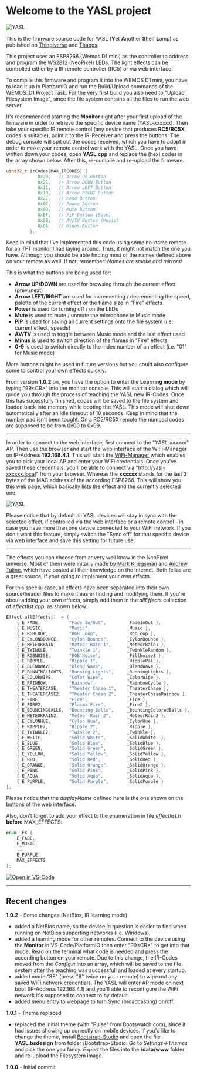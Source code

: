 
# Welcome to the YASL project

![YASL](images/YASL1.png)

This is the firmware source code for YASL (**Y**et **A**nother **S**helf **L**amp) as published on [Thingiverse](https://www.thingiverse.com/thing:5135874) and [Thangs](https://thangs.com/technik.gegg).

This project uses an ESP8266 (Wemos D1 mini) as the controller to address and program the WS2812 (NeoPixel) LEDs. The light effects can be controlled either by a IR remote controller (RC5) or via web interface.

To compile this firmware and program it into the WEMOS D1 mini, you have to load it up in PlatformIO and run the Build/Upload commands of the WEMOS_D1 Project Task.
For the very first build you also need to "Upload Filesystem Image", since the file system contains all the files to run the web server.

It's recommended starting the **Monitor** right after your first upload of the firmware in order to retrieve the specific device name (YASL-xxxxxx).
Then take your specific IR remote control (any device that produces **RC5/RC5X** codes is suitable), point it to the IR-Receiver and press the buttons. The debug console will spit out the codes received, which you have to adopt in order to make your remote control work with the YASL.
Once you have written down your codes, open **YASL.cpp** and replace the (hex) codes in the array shown below. After this, re-compile and re-upload the firmware.

```C
uint32_t irCodes[MAX_IRCODES] {
            0x20,   // Arrow UP Button
            0x21,   // Arrow DOWN Button
            0x11,   // Arrow LEFT Button
            0x10,   // Arrow RIGHT Button
            0x2C,   // Menu Button
            0x0C,   // Power Button
            0x0D,   // Mute Button 
            0x0F,   // PiP Button (Save)
            0x2B,   // AV/TV Button (Music)
            0x0A    // Minus Button
         };
```

Keep in mind that I've implemented this code using some no-name remote for an TFT monitor I had laying around. Thus, it might not match the one you have. Although you should be able finding most of the names defined above on your remote as well. If not, remember: *Names are smoke and mirrors!*

This is what the buttons are being used for:

- **Arrow UP/DOWN** are used for browsing through the current effect (prev./next)
- **Arrow LEFT/RIGHT** are used for incrementing / decrementing the speed, palette of the current effect or the flame size in "Fire" effects
- **Power** is used for turning off / on the LEDs
- **Mute** is used to mute / unmute the microphone in Music mode
- **PiP** is used for saving all current settings onto the file system (i.e. current effect, speeds)
- **AV/TV** is used to toggle between Music mode and the last effect used
- **Minus** is used to switch direction of the flames in "Fire" effects
- **0-9** is used to switch directly to the index number of an effect (i.e. "01" for Music mode)

More buttons might be used in future versions but you could also configure some to control your own effects quickly.

From version **1.0.2** on, you have the option to enter the **Learning mode** by typing "99\<CR\>" into the monitor console. This will start a dialog which will guide you through the process of teaching the YASL new IR-Codes. Once this has sucessfully finished, codes will be saved to the file system and loaded back into memory while booting the YASL.
This mode will shut down automatically after an idle timeout of 10 seconds.
Keep in mind that the number pad isn't been tought. On a RC5/RC5X remote the numpad codes are supposed to be from 0x00 to 0x09.

---

In order to connect to the web interface, first connect to the "*YASL-xxxxxx*" AP. Then use the browser and start the web interface of the WiFi-Manager on IP-Address **192.168.4.1**.
This will start the [WiFi-Manager](https://github.com/tzapu/WiFiManager.git) which enables you to pick your local AP and enter your WiFi credentials. Once you've saved these credentials, you'll be able to connect via "http://yasl-xxxxxx.local" from your browser. Whereas the **xxxxxx** stands for the last 3 bytes of the MAC address of the according ESP8266. This will show you this web page, which basically lists the effect and the currently selected one.

![YASL](images/WebInterface.jpg)

Please notice that by default all YASL devices will stay in sync with the selected effect, if controlled via the web interface or a remote control - in case you have more than one device connected to your WiFI network.
If you don't want this feature, simply switch the "Sync off" for that specific device via web interface and save this setting for future use.

---

The effects you can choose from ar very well know in the NeoPixel universe. Most of them were initailly made by [Mark Kriegsman](https://github.com/kriegsman) and [Andrew Tuline](https://tuline.com), which have posted all their knowledge on the Internet.
Both fellas are a great source, if your going to implement your own effects.

For this special case, all effects have been separated into their own source/header files to make it easier finding and modifying them.
If you're about adding your own effects, simply add them in the *allEffects* collection of *effectlist.cpp*, as shown below.

```C
Effect allEffects[]  = {
    { E_FADE,           "Fade In/Out",        _FadeInOut },
    { E_MUSIC,          "Music",              _Music },
    { E_RGBLOOP,        "RGB Loop",           _RgbLoop },
    { E_CYLONBOUNCE,    "Cylon Bounce",       _CylonBounce },
    { E_METEORRAIN,     "Meteor Rain 1",      _MeteorRain1 },
    { E_TWINKLE,        "Twinkle 1",          _TwinkleRandom },
    { E_RGBNOISE,       "RGB Noise",          _FillNoise8 },
    { E_RIPPLE,         "Ripple 1",           _RipplePal },
    { E_BLENDWAVE,      "Blend Wave",         _BlendWave },
    { E_RUNNINGLIGHTS,  "Running Lights",     _RunningLights },
    { E_COLORWIPE,      "Color Wipe",         _ColorWipe },
    { E_RAINBOW,        "Rainbow",            _RainbowCycle },
    { E_THEATERCASE,    "Theater Chase 1",    _TheaterChase },
    { E_THEATERCASE2,   "Theater Chase 2",    _TheaterChaseRainbow },
    { E_FIRE,           "Fire",               _Fire },
    { E_FIRE2,          "Plasma Fire",        _Fire2 },
    { E_BOUNCINGBALLS,  "Bouncing Balls",     _BouncingColoredBalls },
    { E_METEORRAIN2,    "Meteor Rain 2",      _MeteorRain2 },
    { E_CYLONHUE,       "Cylon Hue",          _CylonHue },
    { E_RIPPLE2,        "Ripple 2",           _Ripple },
    { E_TWINKLE2,       "Twinkle 2",          _Twinkle },
    { E_WHITE,          "Solid White",        _SolidWhite  },
    { E_BLUE,           "Solid Blue",         _SolidBlue },
    { E_GREEN,          "Solid Green",        _SolidGreen },
    { E_YELLOW,         "Solid Yellow",       _SolidYellow },
    { E_RED,            "Solid Red",          _SolidRed },
    { E_ORANGE,         "Solid Orange",       _SolidOrange },
    { E_PINK,           "Solid Pink",         _SolidPink },
    { E_AQUA,           "Solid Aqua",         _SolidAqua },
    { E_PURPLE,         "Solid Purple",       _SolidPurple }
};
```

Please notice that the *displayName* defined here is the one shown on the buttons of the web interface.

Also, don't forget to add your effect to the enumeration in file *effectlist.h* **before** MAX_EFFECTS:

```C
enum _FX {
    E_FADE,
    E_MUSIC,
    ...
    E_PURPLE,
    MAX_EFFECTS
};

```

[![Open in VS-Code](https://open.vscode.dev/badges/open-in-vscode.svg)](https://open.vscode.dev/technik-gegg/YASL/master)

---

## Recent changes

**1.0.2** - Some changes (NetBios, IR learning mode)

- added a NetBios name, so the device in question is easier to find when running on NetBios supporting networks (i.e. Windows).
- added a learning mode for other remotes. Connect to the device using the **Monitor** in VS-Code/PlatformIO then enter "99\<CR\>" to get into that mode. Read on the terminal what code is needed and press the according button on your remote.
Due to this change, the IR-Codes moved from the *Config.h* into an array, which will be saved to the file system after the teaching was successfull and loaded at every startup.
- added mode "88" (press "8" twice on your remote) to wipe out any saved WiFi network credentials. The YASL will enter AP mode on next boot (IP-Address 192.168.4.1) and you'll able to reconfigure the WiFi network it's supposed to connect to by default.
- added menu entry to webpage to turn Sync (broadcasting) on/off.

**1.0.1** - Theme replaced

- replaced the initial theme (with "Pulse" from Bootswatch.com), since it had issues showing up correctly on mobile devices. If you'd like to change the theme, install [Bootstrap-Studio](https://bootstrapstudio.io/) and open the file **YASL.bsdesign** from folder /Bootstrap-Studio. Go to *Settings->Themes* and pick the one you fancy. *Export* the files into the **/data/www** folder and re-upload the Filesystem image.

**1.0.0** - Initial commit
